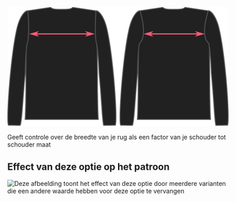![De optie voor de rug over Brian](./acrossbackfactor.svg)

Geeft controle over de breedte van je rug als een factor van je schouder tot schouder maat

## Effect van deze optie op het patroon

![Deze afbeelding toont het effect van deze optie door meerdere varianten die een andere waarde hebben voor deze optie te vervangen](teagan\_acrossbackfactor\_sample.svg "Effect van deze optie op het patroon")
